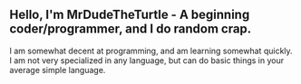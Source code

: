 <h2 style="position: 50%">Hello, I'm MrDudeTheTurtle - A beginning coder/programmer, and I do random crap.</h2>

I am somewhat decent at programming, and am learning somewhat quickly.
I am not very specialized in any language, but can do basic things in your average simple language.

<!---
insert Phil Swift greeting quote
--->
